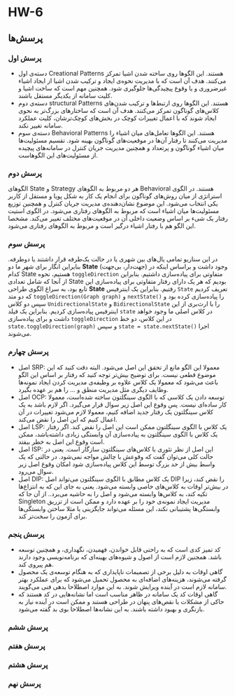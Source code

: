 # HW-6

<h2>پرسش‌ها</h2>

<h3>پرسش اول</h3>

- دسته‌ی اول Creational Patterns هستند. این الگوها روی ساخته شدن اشیا تمرکز می‌کنند. هدف آن است که با مدیریت نحوه‌ی ایجاد و ترکیب شدن اشیا از ایجاد اشیاء غیرضروری و یا وقوع پیچیدگی‌ها جلوگیری شود. همچنین مهم است که ساخت اشیا و کلیت سامانه از یکدیگر مستقل باشند.
- دسته‌ی دوم structural Patterns هستند. این الگوها روی ارتبط‌ها و ترکیب شدن‌های کلاس‌های گوناگون تمرکز می‌کنند. هدف آن است که ساختارهای بزرگ‌تر به نحوی ایجاد شوند که با اعمال تغییرات کوچک در بخش‌های کوچک‌ترشان، کلیت عملکرد سامانه تغییر نکند.
- دسته‌ی سوم Behavioral Patterns هستند. این الگوها تعامل‌های میان اشیاء را مدیریت می‌کنند تا رفتار آن‌ها در موقعیت‌های گوناگون بهینه شود. تقسیم مسئولیت‌ها میان اشیاء گوناگون و پرتعداد و همچنین مدیریت جریان کنترل در سامانه‌های پیچیده از مسئولیت‌های این الگوهاست.

<h3>پرسش دوم</h3>

<p>الگوهای State و Strategy هر دو مربوط به الگوهای Behavioral هستند. در الگوی استراتژی از میان روش‌های گوناگون برای انجام یک کار به شکل پویا و مستقل از کاربر یکی انتخاب می‌شود. این موضوع نشان‌دهنده‌ی مدیریت جریان کنترل و همچنین توزیع مسئولیت‌ها میان اشیاء است که مربوط به الگوهای رفتاری می‌شود. در الگوی استیت رفتار یک شیء بر اساس وضعیت داخلی آن در موقعیت‌های مختلف تغییر می‌کند. مشخصا این الگو هم با رفتار اشیاء درگیر است و مربوط به الگوهای رفتاری می‌شود.</p>

<h3>پرسش سوم</h3>

در این سناریو تمامی یال‌های بین شهری یا در حالت یک‌طرفه قرار داشتند یا دوطرفه. بنابراین انگار برای شهر ما دو **State** (جهت‌دار، بی‌جهت) وجود داشت و براساس اینکه در کدام State هستیم، نحوه  `toggleDirection` متفاوتی برای پیاده‌سازی داشتیم. بنابراین از آنجا که شامل تعدادی State بودیم که هر یک دارای رفتار متفاوتی برای پیاده‌سازی این تابع بود، به سراغ الگوی طراحی **State** رفتیم. بنابراین یک اینترفیس `State` تعریف کردیم که دو متد `toggleDirection(Graph graph)` و `nextState()` را پیاده‌سازی کرده بود و سپس دو کلاس `UnidirectionalState` و `BidirectionalState` را با ارث‌بری از این اینترفیس پیاده‌سازی کردیم. بنابراین یک فیلد `state` در کلاس اصلی ما وجود خواهد داشت و برای پیاده‌سازی `toggleDirection` در این کلاس، دو خط `state.toggleDirection(graph)` و سپس `state = state.nextState()` اجرا می‌شوند.

<h3>پرسش چهارم</h3>

- اصل SRP: معمولا این الگو مانع از تحقق این اصل می‌شود. البته دقت کنید که این موضوع قطعی نیست. برای توضیح بیش‌تر توجه کنید که رفتار بر اساس این الگو باعث می‌شود که معمولا یک کلاس علاوه بر وظیفه‌ی مدیریت کردن ایجاد نمونه‌ها وظایف دیگری مثل مدیریت منطق و ... را هم بر عهده بگیرد.
- اصل OCP: توسعه دادن یک کلاسی که با الگوی سینگلتون ساخته شده‌است، معمولا کار ساده‌ای نیست. پس وقوع این اصل زیر سوال قرار می‌گیرد. اگر لازم باشد به یک کلاس سینگلتون یک رفتار جدید اضافه کنیم، معمولا لازم می‌شود تغییرات در آن اعمال کنیم که این اصل را نقض می‌کند.
-  اصل LSP: یک کلاس با الگوی سینگلتون ممکن است این اصل را نقض کند. اگر رفتار یک کلاس با الگوی سینگلتون به پیاده‌سازی آن وابستگی زیادی داشته‌باشد، ممکن است وقوع این اصل به خطر بیفتد.
- اصل ISP: این اصل از نظر تئوری با کلاس‌های سینگلتون سازگار است. یعنی در حالت کلی می‌توان گفت که وقوعش با چالش مواجه نمی‌شود. در حالتی که یک واسط بیش از حد بزرگ توسط این کلاس پیاده‌سازی شود امکان وقوع اصل زیر سوال می‌رود.
- اصل DIP: یک کلاس مطابق با الگوی سینگلتون می‌تواند اصل DIP را نقض کند، زیرا در بیش‌تر اوقات به کلاس‌های خاصی وابسته می‌شود. یعنی به جای این که به انتزاع‌ها تکیه کند، به کلاس‌ها وابسته می‌شود و اصل را به حاشیه می‌برد.. از آن جا که Singleton مدیریت ایجاد نمونه‌ی خود را بر عهده دارد و ممکن است از تزریق وابستگی‌ها پشتیبانی نکند، این مسئله می‌تواند جایگزینی یا مثلا ساختن وابستگی‌ها برای آزمون را سخت‌تر کند.

<h3>پرسش پنجم</h3>

- کد تمیز کدی است که به راحتی قابل خواندن، فهمیدن، نگهداری، و همچنین توسعه باشد. همجنین لازم است از اصول و شیوه‌های بهینه‌ای که برنامه‌نویسی وجود دارند هم پیروی کند.
- گاهی اوقات به دلیل برخی از تصمیمات ناپایداری که به هنگام توسعه‌ی یک محصول گرفته می‌شوند، هزینه‌های اضافه‌ای به محصول تحمیل می‌شود که برای عملکرد بهتر سامانه لازم است در آینده ویرایش شوند. به این موارد اصطلاحا بدهی فنی می‌گویند.
- گاهی اوقات کد یک سامانه در ظاهر مناسب است اما نشانه‌هایی  در کد هستند که حاکی از مشکلات یا نقص‌های پنهان در طراحی هستند و ممکن است در آینده نیاز به بازنگری و بهبود داشته باشند. به این نشانه‌ها اصطلاحا بوی بد گفته می‌شود.

<h3>پرسش ششم</h3>

<h3>پرسش هفتم</h3>

<h3>پرسش هشتم</h3>

<h3>پرسش نهم</h3>
